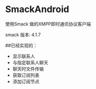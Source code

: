# SmackAndroid
使用Smack 做的XMPP即时通讯协议客户端

smack 版本: 4.1.7

##已经实现的：
* 显示联系人
* 与指定联系人聊天
* 聊天时文件传输
* 获取订阅列表
* 添加订阅节点

